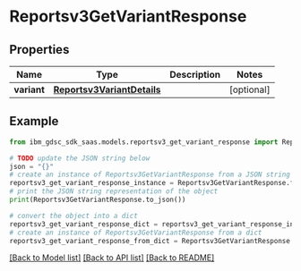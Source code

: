 # Reportsv3GetVariantResponse


## Properties

Name | Type | Description | Notes
------------ | ------------- | ------------- | -------------
**variant** | [**Reportsv3VariantDetails**](Reportsv3VariantDetails.md) |  | [optional] 

## Example

```python
from ibm_gdsc_sdk_saas.models.reportsv3_get_variant_response import Reportsv3GetVariantResponse

# TODO update the JSON string below
json = "{}"
# create an instance of Reportsv3GetVariantResponse from a JSON string
reportsv3_get_variant_response_instance = Reportsv3GetVariantResponse.from_json(json)
# print the JSON string representation of the object
print(Reportsv3GetVariantResponse.to_json())

# convert the object into a dict
reportsv3_get_variant_response_dict = reportsv3_get_variant_response_instance.to_dict()
# create an instance of Reportsv3GetVariantResponse from a dict
reportsv3_get_variant_response_from_dict = Reportsv3GetVariantResponse.from_dict(reportsv3_get_variant_response_dict)
```
[[Back to Model list]](../README.md#documentation-for-models) [[Back to API list]](../README.md#documentation-for-api-endpoints) [[Back to README]](../README.md)


